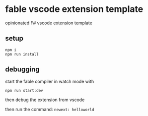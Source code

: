 # fable vscode extension template

opinionated F# vscode extension template

## setup

```
npm i
npm run install
```

## debugging

start the fable compiler in watch mode with
```
npm run start:dev
```
then debug the extension from vscode

then run the command: `newext: helloworld`

